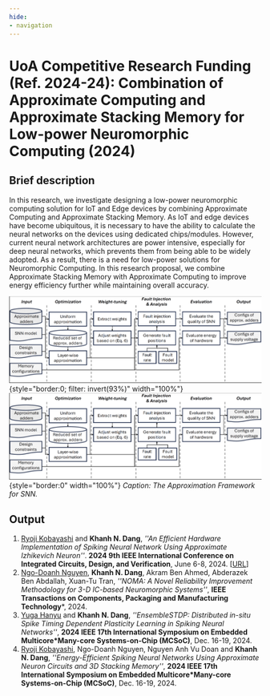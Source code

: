 ```yaml
---
hide:
- navigation
---
```


# UoA Competitive Research Funding (Ref. 2024-24):  Combination of Approximate Computing and Approximate Stacking Memory for Low-power Neuromorphic Computing (2024)


## Brief description

In this research, we investigate designing a low-power neuromorphic computing solution for IoT and Edge devices by combining Approximate Computing and Approximate Stacking Memory. As IoT and edge devices have become ubiquitous, it is necessary to have the ability to calculate the neural networks on the devices using dedicated chips/modules. However,  current neural network architectures are power intensive, especially for deep neural networks, which prevents them from being able to be widely adopted. As a result, there is a need for low-power solutions for Neuromorphic Computing. In this research proposal, we combine Approximate Stacking Memory with Approximate Computing to improve energy efficiency further while maintaining overall  accuracy.

![Image title](../assets/projects/CRF-2024.png#only-dark){style="border:0; filter: invert(93%)"  width="100%"}
![Image title](../assets/projects/CRF-2024.png#only-light){style="border:0"  width="100%"}
*Caption: The Approximation Framework for SNN.*
## Output

1. <u>Ryoji Kobayashi</u> and **Khanh N. Dang**,  *''An Efficient Hardware Implementation of Spiking Neural Network Using Approximate Izhikevich Neuron''*. **2024 9th IEEE International Conference on Integrated Circuits, Design, and Verification**, June 6-8, 2024. \[[URL](https://ieeexplore.ieee.org/document/10616602)\]
2.  <u>Ngo-Doanh Nguyen</u>, **Khanh N. Dang**,  Akram Ben Ahmed, Abderazek Ben Abdallah, Xuan-Tu Tran, *''NOMA: A Novel Reliability Improvement Methodology for 3-D IC-based Neuromorphic Systems''*, **IEEE Transactions on Components, Packaging and Manufacturing Technology***, 2024.
31. <u>Yuga Hanyu</u> and **Khanh N. Dang**,  *''EnsembleSTDP: Distributed in-situ Spike Timing Dependent Plasticity Learning in Spiking Neural Networks''*,  **2024 IEEE 17th International Symposium on Embedded Multicore*Many-core Systems-on-Chip (MCSoC)**, Dec. 16-19, 2024. 
32. <u>Ryoji Kobayashi</u>, Ngo-Doanh Nguyen, Nguyen Anh Vu Doan and **Khanh N. Dang**,  *''Energy-Efficient Spiking Neural Networks Using Approximate Neuron Circuits and 3D Stacking Memory''*, **2024 IEEE 17th International Symposium on Embedded Multicore*Many-core Systems-on-Chip (MCSoC)**, Dec. 16-19, 2024. 
